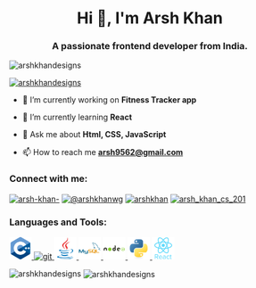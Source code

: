 <h1 align="center">Hi 👋, I'm Arsh Khan</h1>
<h3 align="center">A passionate frontend developer from India.</h3>

<p align="left"> <img src="https://komarev.com/ghpvc/?username=arshkhandesigns&label=Profile%20views&color=0e75b6&style=flat" alt="arshkhandesigns" /> </p>

<p align="left"> <a href="https://github.com/ryo-ma/github-profile-trophy"><img src="https://github-profile-trophy.vercel.app/?username=arshkhandesigns" alt="arshkhandesigns" /></a> </p>

- 🔭 I’m currently working on **Fitness Tracker app**

- 🌱 I’m currently learning **React**

- 💬 Ask me about **Html, CSS, JavaScript**

- 📫 How to reach me **arsh9562@gmail.com**

<h3 align="left">Connect with me:</h3>
<p align="left">
<a href="https://linkedin.com/in/arsh-khan-" target="blank"><img align="center" src="https://raw.githubusercontent.com/rahuldkjain/github-profile-readme-generator/master/src/images/icons/Social/linked-in-alt.svg" alt="arsh-khan-" height="30" width="40" /></a>
<a href="https://www.youtube.com/c/@arshkhanwg" target="blank"><img align="center" src="https://raw.githubusercontent.com/rahuldkjain/github-profile-readme-generator/master/src/images/icons/Social/youtube.svg" alt="@arshkhanwg" height="30" width="40" /></a>
<a href="https://www.codechef.com/users/arshkhan" target="blank"><img align="center" src="https://cdn.jsdelivr.net/npm/simple-icons@3.1.0/icons/codechef.svg" alt="arshkhan" height="30" width="40" /></a>
<a href="https://www.hackerearth.com/arsh_khan_cs_201" target="blank"><img align="center" src="https://raw.githubusercontent.com/rahuldkjain/github-profile-readme-generator/master/src/images/icons/Social/hackerearth.svg" alt="arsh_khan_cs_201" height="30" width="40" /></a>
</p>

<h3 align="left">Languages and Tools:</h3>
<p align="left"> <a href="https://www.w3schools.com/cpp/" target="_blank" rel="noreferrer"> <img src="https://raw.githubusercontent.com/devicons/devicon/master/icons/cplusplus/cplusplus-original.svg" alt="cplusplus" width="40" height="40"/> </a> <a href="https://git-scm.com/" target="_blank" rel="noreferrer"> <img src="https://www.vectorlogo.zone/logos/git-scm/git-scm-icon.svg" alt="git" width="40" height="40"/> </a> <a href="https://www.java.com" target="_blank" rel="noreferrer"> <img src="https://raw.githubusercontent.com/devicons/devicon/master/icons/java/java-original.svg" alt="java" width="40" height="40"/> </a> <a href="https://www.mysql.com/" target="_blank" rel="noreferrer"> <img src="https://raw.githubusercontent.com/devicons/devicon/master/icons/mysql/mysql-original-wordmark.svg" alt="mysql" width="40" height="40"/> </a> <a href="https://nodejs.org" target="_blank" rel="noreferrer"> <img src="https://raw.githubusercontent.com/devicons/devicon/master/icons/nodejs/nodejs-original-wordmark.svg" alt="nodejs" width="40" height="40"/> </a> <a href="https://www.python.org" target="_blank" rel="noreferrer"> <img src="https://raw.githubusercontent.com/devicons/devicon/master/icons/python/python-original.svg" alt="python" width="40" height="40"/> </a> <a href="https://reactjs.org/" target="_blank" rel="noreferrer"> <img src="https://raw.githubusercontent.com/devicons/devicon/master/icons/react/react-original-wordmark.svg" alt="react" width="40" height="40"/> </a> </p>

<p><img align="left" src="https://github-readme-stats.vercel.app/api/top-langs?username=arshkhandesigns&show_icons=true&locale=en&layout=compact" alt="arshkhandesigns" /></p>

<p>&nbsp;<img align="center" src="https://github-readme-stats.vercel.app/api?username=arshkhandesigns&show_icons=true&locale=en" alt="arshkhandesigns" /></p>
